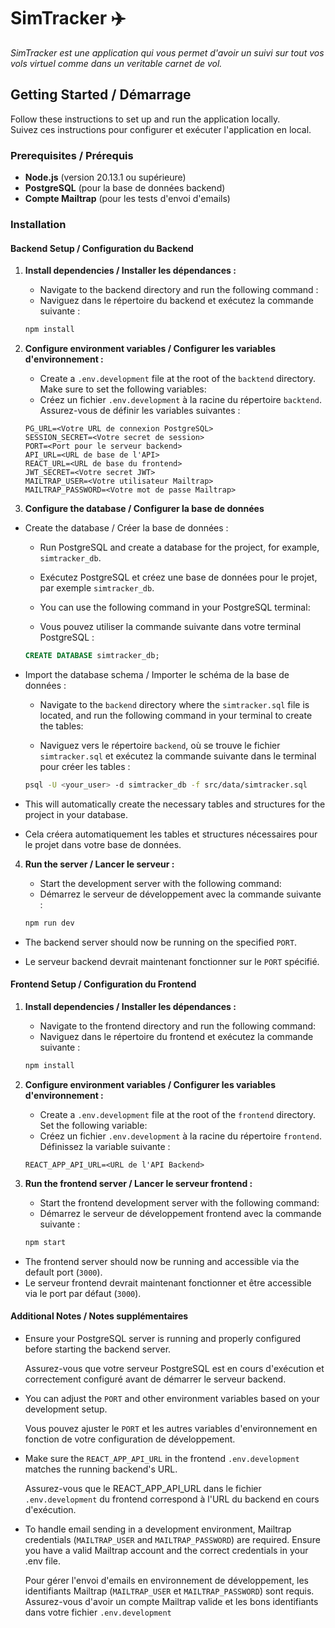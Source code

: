 # SimTracker ✈️

*SimTracker est une application qui vous permet d'avoir un suivi sur tout vos vols virtuel comme dans un veritable carnet de vol.*

## Getting Started / Démarrage

Follow these instructions to set up and run the application locally.  
Suivez ces instructions pour configurer et exécuter l'application en local.

### Prerequisites / Prérequis

- **Node.js** (version 20.13.1 ou supérieure)
- **PostgreSQL** (pour la base de données backend)
- **Compte Mailtrap** (pour les tests d'envoi d'emails)

### Installation

#### Backend Setup / Configuration du Backend

1. **Install dependencies / Installer les dépendances :**
   - Navigate to the backend directory and run the following command :  
   - Naviguez dans le répertoire du backend et exécutez la commande suivante :

   ```bash
   npm install
2. **Configure environment variables / Configurer les variables d'environnement :**

   - Create a ``.env.development`` file at the root of the `backtend` directory. Make sure to set the following variables:
   - Créez un fichier ``.env.development`` à la racine du répertoire `backtend`. Assurez-vous de définir les variables suivantes :
  
    ```env
    PG_URL=<Votre URL de connexion PostgreSQL>
    SESSION_SECRET=<Votre secret de session>
    PORT=<Port pour le serveur backend>
    API_URL=<URL de base de l'API>
    REACT_URL=<URL de base du frontend>
    JWT_SECRET=<Votre secret JWT>
    MAILTRAP_USER=<Votre utilisateur Mailtrap>
    MAILTRAP_PASSWORD=<Votre mot de passe Mailtrap>
3. **Configure the database / Configurer la base de données**
- Create the database / Créer la base de données :

   - Run PostgreSQL and create a database for the project, for example, ``simtracker_db``.

   - Exécutez PostgreSQL et créez une base de données pour le projet, par exemple ``simtracker_db``.

   - You can use the following command in your PostgreSQL terminal:

   - Vous pouvez utiliser la commande suivante dans votre terminal PostgreSQL :

    ```sql
    CREATE DATABASE simtracker_db;
- Import the database schema / Importer le schéma de la base de données :

   - Navigate to the ``backend`` directory where the ``simtracker.sql`` file is located, and run the following command in your terminal to create the tables:

   - Naviguez vers le répertoire ``backend``, où se trouve le fichier ``simtracker.sql`` et exécutez la commande suivante dans le terminal pour créer les tables :

    ```bash
    psql -U <your_user> -d simtracker_db -f src/data/simtracker.sql
 - This will automatically create the necessary tables and structures for the project in your database.

 - Cela créera automatiquement les tables et structures nécessaires pour le projet dans votre base de données.

4. **Run the server / Lancer le serveur :**

   - Start the development server with the following command:
   - Démarrez le serveur de développement avec la commande suivante :
    ```bash
    npm run dev
- The backend server should now be running on the specified ``PORT``.

 - Le serveur backend devrait maintenant fonctionner sur le ``PORT`` spécifié.

#### Frontend Setup / Configuration du Frontend
1. **Install dependencies / Installer les dépendances :**

   - Navigate to the frontend directory and run the following command:
   - Naviguez dans le répertoire du frontend et exécutez la commande suivante :
    ```bash
    npm install
2. **Configure environment variables / Configurer les variables d'environnement :**

   - Create a ``.env.development`` file at the root of the `frontend` directory. Set the following variable:
   - Créez un fichier ``.env.development`` à la racine du répertoire `frontend`. Définissez la variable suivante :
    ```env
    REACT_APP_API_URL=<URL de l'API Backend>
3. **Run the frontend server / Lancer le serveur frontend :**

    - Start the frontend development server with the following command:
    - Démarrez le serveur de développement frontend avec la commande suivante :
    ```bash
    npm start
 - The frontend server should now be running and accessible via the default port (``3000``).
 - Le serveur frontend devrait maintenant fonctionner et être accessible via le port par défaut (``3000``).

#### Additional Notes / Notes supplémentaires
 - Ensure your PostgreSQL server is running and properly configured before starting the backend server.
  
     Assurez-vous que votre serveur PostgreSQL est en cours d'exécution et correctement configuré avant de démarrer le serveur backend.

 - You can adjust the ``PORT`` and other environment variables based on your development setup.

    Vous pouvez ajuster le ``PORT`` et les autres variables d'environnement en fonction de votre configuration de développement.

- Make sure the ``REACT_APP_API_URL`` in the frontend ``.env.development`` matches the running backend's URL.
 
     Assurez-vous que le REACT_APP_API_URL dans le fichier ``.env.development`` du frontend correspond à l'URL du backend en cours d'exécution.

 - To handle email sending in a development environment, Mailtrap credentials (``MAILTRAP_USER`` and ``MAILTRAP_PASSWORD``) are required. Ensure you have a valid Mailtrap account and the correct credentials in your .env file.

    Pour gérer l'envoi d'emails en environnement de développement, les identifiants Mailtrap (``MAILTRAP_USER`` et ``MAILTRAP_PASSWORD``) sont requis. Assurez-vous d'avoir un compte Mailtrap valide et les bons identifiants dans votre fichier ``.env.development``

